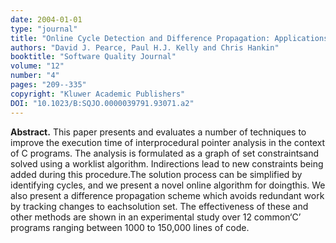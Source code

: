 ```yaml
---
date: 2004-01-01
type: "journal"
title: "Online Cycle Detection and Difference Propagation: Applications to Pointer Analysis"
authors: "David J. Pearce, Paul H.J. Kelly and Chris Hankin"
booktitle: "Software Quality Journal"
volume: "12"
number: "4"
pages: "209--335"
copyright: "Kluwer Academic Publishers"
DOI: "10.1023/B:SQJO.0000039791.93071.a2"
---
```


**Abstract.** This paper presents and evaluates a number of techniques to improve the execution time of interprocedural pointer analysis in the context of C programs. The analysis is formulated as a graph of set constraintsand solved using a worklist algorithm. Indirections lead to new constraints being added during this procedure.The solution process can be simplified by identifying cycles, and we present a novel online algorithm for doingthis. We also present a difference propagation scheme which avoids redundant work by tracking changes to eachsolution set. The effectiveness of these and other methods are shown in an experimental study over 12 common‘C’ programs ranging between 1000 to 150,000 lines of code.